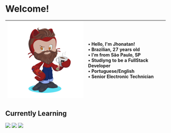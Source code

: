 <link rel="stylesheet" type='text/css' href="https://cdn.jsdelivr.net/gh/devicons/devicon@latest/devicon.min.css" /> 

# Welcome!

| <img src="octocat-1732123999813.png" width="300" heigh="600"> | • Hello, I'm Jhonatan! <br> • Brazilian, 27 years old <br> • I'm from São Paulo, SP <br> • Studiyng to be a FullStack Developer <br> • Portuguese/English <br> • Senior Electronic Technician  |
|-|:-|


## Currently Learning
<img src="https://cdn.jsdelivr.net/gh/devicons/devicon@latest/icons/javascript/javascript-original.svg" width="50" heigh="100" /> <img src="https://cdn.jsdelivr.net/gh/devicons/devicon@latest/icons/nodejs/nodejs-original-wordmark.svg" width="50" heigh="100"/> <img src="https://cdn.jsdelivr.net/gh/devicons/devicon@latest/icons/mongodb/mongodb-original-wordmark.svg" width="50" heigh="100"/>

